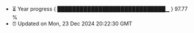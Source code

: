 - ⏳ Year progress { █████████████████████████████▁ } 97.77 %
- ⏰ Updated on Mon, 23 Dec 2024 20:22:30 GMT


